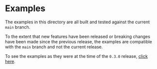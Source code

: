 # Examples

The examples in this directory are all built and tested against the current `main` branch.

To the extent that new features have been released or breaking changes have been made since the previous release, the examples are compatible with the `main` branch and not the current release.

To see the examples as they were at the time of the `0.3.0` release, [click here](https://github.com/leptos-rs/leptos/tree/v0.3.0/examples).